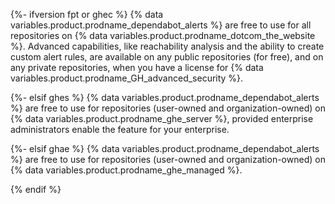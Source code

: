 {%- ifversion fpt or ghec %}
{% data variables.product.prodname_dependabot_alerts %} are free to use for all repositories on {% data variables.product.prodname_dotcom_the_website %}. Advanced capabilities, like reachability analysis and the ability to create custom alert rules, are available on any public repositories (for free), and on any private repositories, when you have a license for {% data variables.product.prodname_GH_advanced_security %}.

{%- elsif ghes %}
{% data variables.product.prodname_dependabot_alerts %} are free to use for repositories (user-owned and organization-owned) on {% data variables.product.prodname_ghe_server %}, provided enterprise administrators enable the feature for your enterprise.

{%- elsif ghae %}
{% data variables.product.prodname_dependabot_alerts %} are free to use for repositories (user-owned and organization-owned) on {% data variables.product.prodname_ghe_managed %}.

{% endif %}
